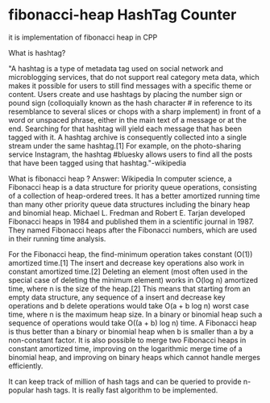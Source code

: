 # fibonacci-heap HashTag Counter

it is implementation of fibonacci heap in CPP

What is hashtag?

"A hashtag is a type of metadata tag used on social network and microblogging services, that do not support real category meta data, which makes it possible for users to still find messages with a specific theme or content. Users create and use hashtags by placing the number sign or pound sign (colloquially known as the hash character # in reference to its resemblance to several slices or chops with a sharp implement) in front of a word or unspaced phrase, either in the main text of a message or at the end. Searching for that hashtag will yield each message that has been tagged with it. A hashtag archive is consequently collected into a single stream under the same hashtag.[1] For example, on the photo-sharing service Instagram, the hashtag #bluesky allows users to find all the posts that have been tagged using that hashtag."-wikipedia

What is fibonacci heap ?
Answer: 
Wikipedia
In computer science, a Fibonacci heap is a data structure for priority queue operations, consisting of a collection of heap-ordered trees. It has a better amortized running time than many other priority queue data structures including the binary heap and binomial heap. Michael L. Fredman and Robert E. Tarjan developed Fibonacci heaps in 1984 and published them in a scientific journal in 1987. They named Fibonacci heaps after the Fibonacci numbers, which are used in their running time analysis.

For the Fibonacci heap, the find-minimum operation takes constant (O(1)) amortized time.[1] The insert and decrease key operations also work in constant amortized time.[2] Deleting an element (most often used in the special case of deleting the minimum element) works in O(log n) amortized time, where n is the size of the heap.[2] This means that starting from an empty data structure, any sequence of a insert and decrease key operations and b delete operations would take O(a + b log n) worst case time, where n is the maximum heap size. In a binary or binomial heap such a sequence of operations would take O((a + b) log n) time. A Fibonacci heap is thus better than a binary or binomial heap when b is smaller than a by a non-constant factor. It is also possible to merge two Fibonacci heaps in constant amortized time, improving on the logarithmic merge time of a binomial heap, and improving on binary heaps which cannot handle merges efficiently.

It can keep track of million of hash tags and can be queried to provide n- popular hash tags. It is really fast algorithm to be implemented.
